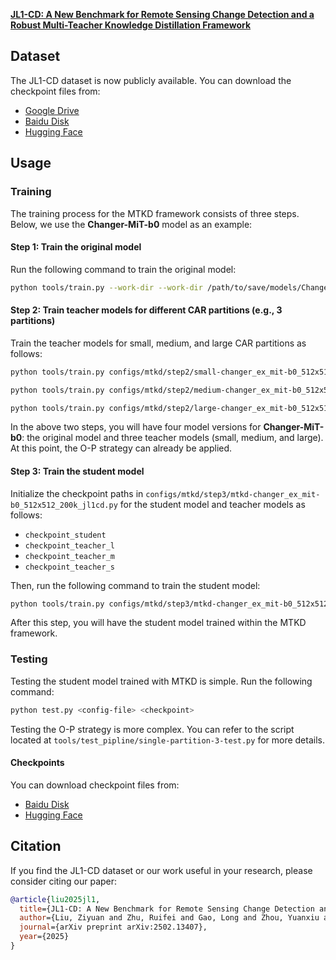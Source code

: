 

**[JL1-CD: A New Benchmark for Remote Sensing Change Detection and a Robust Multi-Teacher Knowledge Distillation Framework](https://arxiv.org/pdf/2502.13407)**


## Dataset
The JL1-CD dataset is now publicly available. You can download the checkpoint files from:

- [Google Drive](https://drive.google.com/drive/folders/1ELoqx7J3GrEFMX5_rRynMjW9-Poxz3Uu?usp=sharing)
- [Baidu Disk](https://pan.baidu.com/s/1_vcO4c5DM5LDuOqLwLrWJg?pwd=5byn)
- [Hugging Face](https://huggingface.co/datasets/circleLZY/JL1-CD)
## Usage

### Training

The training process for the MTKD framework consists of three steps. Below, we use the **Changer-MiT-b0** model as an example:

#### Step 1: Train the original model

Run the following command to train the original model:

```bash
python tools/train.py --work-dir --work-dir /path/to/save/models/Changer-mit-b0/initial
```

#### Step 2: Train teacher models for different CAR partitions (e.g., 3 partitions)

Train the teacher models for small, medium, and large CAR partitions as follows:

```bash
python tools/train.py configs/mtkd/step2/small-changer_ex_mit-b0_512x512_200k_jl1cd.py --work-dir /path/to/save/models/Changer-mit-b0/small

python tools/train.py configs/mtkd/step2/medium-changer_ex_mit-b0_512x512_200k_jl1cd.py --work-dir /path/to/save/models/Changer-mit-b0/medium

python tools/train.py configs/mtkd/step2/large-changer_ex_mit-b0_512x512_200k_jl1cd.py --work-dir /path/to/save/models/Changer-mit-b0/large
```

In the above two steps, you will have four model versions for **Changer-MiT-b0**: the original model and three teacher models (small, medium, and large). At this point, the O-P strategy can already be applied.

#### Step 3: Train the student model

Initialize the checkpoint paths in `configs/mtkd/step3/mtkd-changer_ex_mit-b0_512x512_200k_jl1cd.py` for the student model and teacher models as follows:

- `checkpoint_student`
- `checkpoint_teacher_l`
- `checkpoint_teacher_m`
- `checkpoint_teacher_s`

Then, run the following command to train the student model:

```bash
python tools/train.py configs/mtkd/step3/mtkd-changer_ex_mit-b0_512x512_200k_jl1cd.py --work-dir /path/to/save/models/Changer-mit-b0/distill
```

After this step, you will have the student model trained within the MTKD framework.

### Testing

Testing the student model trained with MTKD is simple. Run the following command:

```bash
python test.py <config-file> <checkpoint>
```

Testing the O-P strategy is more complex. You can refer to the script located at `tools/test_pipline/single-partition-3-test.py` for more details.

#### Checkpoints

You can download checkpoint files from:
- [Baidu Disk](https://pan.baidu.com/s/1F5MIGCCiNHFifNl_kDiklA?pwd=4tid)
- [Hugging Face](https://huggingface.co/circleLZY/MTKD)


## Citation

If you find the JL1-CD dataset or our work useful in your research, please consider citing our paper:

```bibtex
@article{liu2025jl1,
  title={JL1-CD: A New Benchmark for Remote Sensing Change Detection and a Robust Multi-Teacher Knowledge Distillation Framework},
  author={Liu, Ziyuan and Zhu, Ruifei and Gao, Long and Zhou, Yuanxiu and Ma, Jingyu and Gu, Yuantao},
  journal={arXiv preprint arXiv:2502.13407},
  year={2025}
}
```

